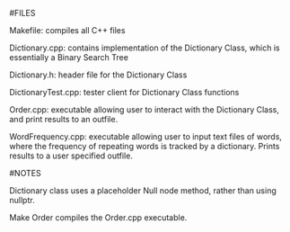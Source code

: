 #FILES

Makefile: compiles all C++ files

Dictionary.cpp: contains implementation of the Dictionary Class, which is essentially a Binary Search Tree

Dictionary.h: header file for the Dictionary Class

DictionaryTest.cpp: tester client for Dictionary Class functions

Order.cpp: executable allowing user to interact with the Dictionary Class, and print results to an outfile.

WordFrequency.cpp: executable allowing user to input text files of words, where the frequency of repeating words is tracked by a dictionary.  Prints results to a user specified outfile. 

#NOTES

Dictionary class uses a placeholder Null node method, rather than using nullptr. 

Make Order compiles the Order.cpp executable. 
